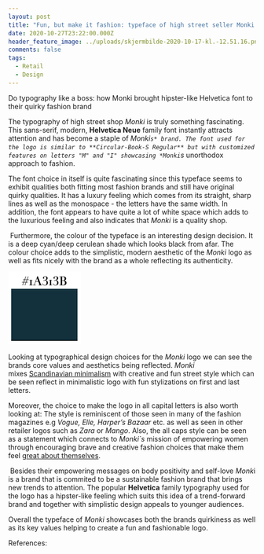 ```yaml
---
layout: post
title: "Fun, but make it fashion: typeface of high street seller Monki "
date: 2020-10-27T23:22:00.000Z
header_feature_image: ../uploads/skjermbilde-2020-10-17-kl.-12.51.16.png
comments: false
tags:
  - Retail
  - Design
---
```

Do typography like a boss: how Monki brought hipster-like Helvetica font to their quirky fashion brand

The typography of high street shop *Monki* is truly something fascinating. This sans-serif, modern, **Helvetica Neue** family font instantly attracts attention and has become a staple of *Monki`s* brand. The font used for the logo is similar to **Circular-Book-S Regular** but with customized features on letters "M" and "I" showcasing *Monki`s* unorthodox approach to fashion.

The font choice in itself is quite fascinating since this typeface seems to exhibit qualities both fitting most fashion brands and still have original quirky qualities. It has a luxury feeling which comes from its straight, sharp lines as well as the monospace - the letters have the same width. In addition, the font appears to have quite a lot of white space which adds to the luxurious feeling and also indicates that *Monki* is a quality shop.  

 Furthermore, the colour of the typeface is an interesting design decision. It is a deep cyan/deep cerulean shade which looks black from afar. The colour choice adds to the simplistic, modern aesthetic of the *Monki* logo as well as fits nicely with the brand as a whole reflecting its authenticity. 

![Colour of Monki typeface](../uploads/skjermbilde-2020-10-29-kl.-23.23.01.png)

Looking at typographical design choices for the *Monki* logo we can see the brands core values and aesthetics being reflected. *Monki* mixes [Scandinavian minimalism](https://hmgroup.com/brands/monki.html) with creative and fun street style which can be seen reflect in minimalistic logo with fun stylizations on first and last letters. 

Moreover, the choice to make the logo in all capital letters is also worth looking at: The style is reminiscent of those seen in many of the fashion magazines e.g *Vogue, Elle, Harper’s Bazaar* etc. as well as seen in other retailer logos such as *Zara* or *Mango*. Also, the all caps style can be seen as a statement which connects to *Monki`s* mission of empowering women through encouraging brave and creative fashion choices that make them feel [great about themselves](https://www.monki.com/we-are-monki/we-are-monki/the-monki-tale/). 

 Besides their empowering messages on body positivity and self-love *Monk*i is a brand that is commited to be a sustainable fashion brand that brings new trends to attention. The popular **Helvetica** family typography used for the logo has a hipster-like feeling which suits this idea of a trend-forward brand and together with simplistic design appeals to younger audiences.

Overall the typeface of *Monki* showcases both the brands quirkiness as well as its key values helping to create a fun and fashionable logo. 

References: